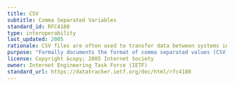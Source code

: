 ```yaml
---
title: CSV
subtitle: Comma Separated Variables
standard_id: RFC4180
type: interoperability
last_updated: 2005
rationale: CSV files are often used to transfer data between systems in learning ecosystems
purpose: "Formally documents the format of comma separated values (CSV) files"
license: Copyright &copy; 2005 Internet Society
owner: Internet Engineering Task Force (IETF)
standard_url: https://datatracker.ietf.org/doc/html/rfc4180
---
```

